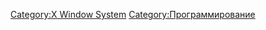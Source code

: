 [Category:X Window System](Category:X_Window_System "wikilink")
[Category:Программирование](Category:Программирование "wikilink")
